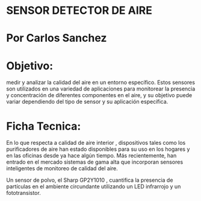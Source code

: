 # SENSOR DETECTOR DE AIRE

# Por Carlos Sanchez

# Objetivo:

medir y analizar la calidad del aire en un entorno específico. Estos sensores son utilizados en una variedad de aplicaciones para monitorear la presencia y concentración de diferentes componentes en el aire, y su objetivo puede variar dependiendo del tipo de sensor y su aplicación específica. 


# Ficha Tecnica:

En lo que respecta a calidad de aire interior , dispositivos tales como los purificadores de aire han estado disponibles para su uso en los hogares y en las oficinas desde ya hace algún tiempo. Más recientemente, han entrado en el mercado sistemas de gama alta que incorporan sensores inteligentes de monitoreo de calidad del aire. 

Un sensor de polvo, el Sharp GP2Y1010 , cuantifica la presencia de partículas en el ambiente circundante utilizando un LED infrarrojo y un fototransistor. 

